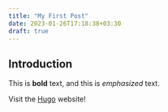 ```yaml
---
title: "My First Post"
date: 2023-01-26T17:18:38+03:30
draft: true
---
```


## Introduction

This is **bold** text, and this is *emphasized* text.

Visit the [Hugo](https://gohugo.io) website!